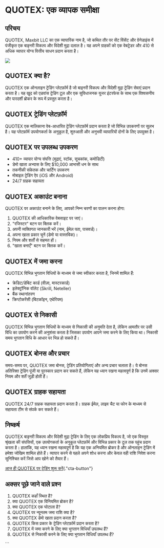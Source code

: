 # QUOTEX: एक व्यापक समीक्षा

## परिचय

QUOTEX, Maxbit LLC का एक व्यापारिक नाम है, जो कथित तौर पर सेंट विंसेंट और
ग्रेनेडाइंस में पंजीकृत एक बाइनरी विकल्प और विदेशी मुद्रा दलाल है। यह अपने ग्राहकों को
एक वेबट्रेडर और 410 से अधिक व्यापार योग्य वित्तीय साधन प्रदान करता है।

[![](https://static.quotex.io/files/4_en/300_250.jpg)](https://traff.sbs/brokerqxlid)

## QUOTEX क्या है?

QUOTEX एक ऑनलाइन ट्रेडिंग प्लेटफ़ॉर्म है जो बाइनरी विकल्प और विदेशी मुद्रा ट्रेडिंग
सेवाएं प्रदान करता है। यह खुद को एडवांस ट्रेडिंग टूल और एक सुविधाजनक यूजर इंटरफेस के
साथ एक विश्वसनीय और पारदर्शी ब्रोकर के रूप में प्रस्तुत करता है।

## QUOTEX ट्रेडिंग प्लेटफ़ॉर्म

QUOTEX एक मालिकाना वेब-आधारित ट्रेडिंग प्लेटफ़ॉर्म प्रदान करता है जो विभिन्न उपकरणों
पर सुलभ है। यह प्लेटफ़ॉर्म उपयोगकर्ता के अनुकूल है, शुरुआती और अनुभवी व्यापारियों दोनों के
लिए उपयुक्त है।

## QUOTEX पर उपलब्ध उपकरण

-   410+ व्यापार योग्य संपत्ति (मुद्राएं, स्टॉक, सूचकांक, कमोडिटी)
-   डेमो खाता अभ्यास के लिए \$10,000 आभासी धन के साथ
-   तकनीकी संकेतक और चार्टिंग उपकरण
-   मोबाइल ट्रेडिंग ऐप (iOS और Android)
-   24/7 ग्राहक सहायता

## QUOTEX अकाउंट बनाना

QUOTEX पर अकाउंट बनाने के लिए, आपको निम्न चरणों का पालन करना होगा:

1.  QUOTEX की आधिकारिक वेबसाइट पर जाएं।
2.  "रजिस्टर" बटन पर क्लिक करें।
3.  अपनी व्यक्तिगत जानकारी भरें (नाम, ईमेल पता, पासवर्ड)।
4.  अपना खाता प्रकार चुनें (डेमो या वास्तविक)।
5.  नियम और शर्तों से सहमत हों।
6.  "खाता बनाएँ" बटन पर क्लिक करें।

## QUOTEX में जमा करना

QUOTEX विभिन्न भुगतान विधियों के माध्यम से जमा स्वीकार करता है, जिनमें शामिल हैं:

-   क्रेडिट/डेबिट कार्ड (वीज़ा, मास्टरकार्ड)
-   इलेक्ट्रॉनिक वॉलेट (Skrill, Neteller)
-   बैंक स्थानांतरण
-   क्रिप्टोकरेंसी (बिटकॉइन, एथेरियम)

## QUOTEX से निकासी

QUOTEX विभिन्न भुगतान विधियों के माध्यम से निकासी की अनुमति देता है, लेकिन आमतौर
पर उसी विधि का उपयोग करने की अनुशंसा करता है जिसका उपयोग आपने जमा करने के लिए
किया था। निकासी समय भुगतान विधि के आधार पर भिन्न हो सकते हैं।

## QUOTEX बोनस और प्रचार

समय-समय पर, QUOTEX जमा बोनस, ट्रेडिंग प्रतियोगिताएं और अन्य प्रचार चलाता है। ये
बोनस अतिरिक्त ट्रेडिंग पूंजी या पुरस्कार प्रदान कर सकते हैं, लेकिन यह ध्यान रखना
महत्वपूर्ण है कि उनमें अक्सर नियम और शर्तें जुड़ी होती हैं।

## QUOTEX ग्राहक सहायता

QUOTEX 24/7 ग्राहक सहायता प्रदान करता है। ग्राहक ईमेल, लाइव चैट या फोन के माध्यम
से सहायता टीम से संपर्क कर सकते हैं।

## निष्कर्ष

QUOTEX बाइनरी विकल्प और विदेशी मुद्रा ट्रेडिंग के लिए एक लोकप्रिय विकल्प है, जो एक
विस्तृत श्रृंखला की संपत्तियों, एक उपयोगकर्ता के अनुकूल प्लेटफ़ॉर्म और विभिन्न प्रकार के टूल
तक पहुंच प्रदान करता है। हालांकि, यह ध्यान रखना महत्वपूर्ण है कि यह एक अनियमित
ब्रोकर है और ऑनलाइन ट्रेडिंग में हमेशा जोखिम शामिल होते हैं। व्यापार करने से पहले अपने
शोध करना और केवल वही राशि निवेश करना सुनिश्चित करें जिसे आप खोने को तैयार हैं।

[आज ही QUOTEX पर ट्रेडिंग शुरू
करें](\%22https://traff.sbs/brokerqxsignup\%22){."cta-button"}

## अक्सर पूछे जाने वाले प्रश्न

1.  QUOTEX कहाँ स्थित है?
2.  क्या QUOTEX एक विनियमित ब्रोकर है?
3.  क्या QUOTEX एक घोटाला है?
4.  QUOTEX पर न्यूनतम जमा राशि क्या है?
5.  क्या QUOTEX डेमो खाता प्रदान करता है?
6.  QUOTEX किस प्रकार के ट्रेडिंग प्लेटफ़ॉर्म प्रदान करता है?
7.  QUOTEX में जमा करने के लिए क्या भुगतान विधियाँ उपलब्ध हैं?
8.  QUOTEX से निकासी करने के लिए क्या भुगतान विधियाँ उपलब्ध हैं?

\`\`\`

